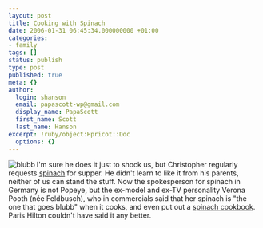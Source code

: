```yaml
---
layout: post
title: Cooking with Spinach
date: 2006-01-31 06:45:34.000000000 +01:00
categories:
- family
tags: []
status: publish
type: post
published: true
meta: {}
author:
  login: shanson
  email: papascott-wp@gmail.com
  display_name: PapaScott
  first_name: Scott
  last_name: Hanson
excerpt: !ruby/object:Hpricot::Doc
  options: {}
---
```

<p><a href="http://www.amazon.de/exec/obidos/redirect?link_code=as2&amp;path=ASIN/3774216096&amp;tag=papascott-21&amp;camp=1638&amp;creative=6742"><img src="http://images.amazon.com/images/P/3774216096.03._AA_SCTZZZZZZZ_.gif" border="0" alt="blubb" align="left" /></a> I'm sure he does it just to shock us, but Christopher regularly requests <a href="http://www.iglo.de/index.asp?m1=3&amp;m2=0" title="Willkommen bei iglo">spinach</a> for supper. He didn't learn to like it from his parents, neither of us can stand the stuff. Now the spokesperson for spinach in Germany is not Popeye, but the ex-model and ex-TV personality Verona Pooth (n&eacute;e  Feldbusch), who in commercials said that her spinach is "the one that goes blubb" when it cooks, and even put out a <a href="http://www.amazon.de/exec/obidos/redirect?link_code=as2&amp;path=ASIN/3774216096&amp;tag=papascott-21&amp;camp=1638&amp;creative=6742">spinach cookbook</a>. Paris Hilton couldn't have said it any better.</p>
